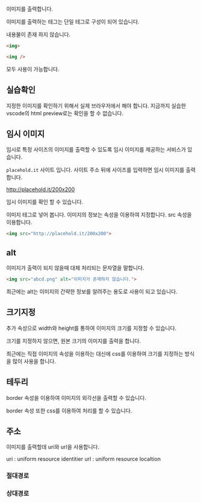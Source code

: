 이미지를 출력합니다.

이미지를 출력하는 테그는 단일 테그로 구성이 되어 있습니다.

내용물이 존재 하지 않습니다.

```html
<img>

<img />
```
모두 사용이 가능합니다.

## 실습확인
지정한 이미지를 확인하기 위해서 실제 브라우저에서 해야 합니다.
지금까지 실습한 vscode의 html preview로는 확인을 할 수 없습니다.


## 임시 이미지
임시로 특정 사이즈의 이미지를 출력할 수 있도록 임시 이미지를 제공하는 서비스가 있습니다.

`placehold.it` 사이트 입니다. 사이트 주소 뒤에 사이즈를 입력하면 임시 이미지를 출력합니다.

http://placehold.it/200x200

임시 이미지를 확인 할 수 있습니다.

이미지 테그로 넣어 봅니다.
이미지의 정보는 속성을 이용하여 지정합니다. src 속성을 이용합니다.
```html
<img src="http://placehold.it/200x200">
```

## alt
이미지가 출력이 되지 않을때 대체 처리되는 문자열을 말합니다.

```html
<img src="abcd.png" alt="이미지가 존재하지 않습니다.">
```

최근에는 alt는 이미지의 간략한 정보를 알려주는 용도로 사용이 되고 있습니다.

## 크기지정
추가 속성으로 width와 height를 통하여 이미지의 크기를 지정할 수 있습니다.

크기를 지정하지 않으면, 원본 크기의 이미지를 출력을 합니다.

최근에는 직접 이미지의 속성을 이용하는 대신에 css를 이용하여 크기를 지정하는 방식을 많이 사용을 합니다.

## 테두리
border 속성을 이용하여 이미지의 외각선을 출력할 수 있습니다.

border 속성 또한 css를 이용하여 처리를 할 수 있습니다.


## 주소
이미지를 출력할데 uri와 url을 사용합니다.

uri : uniform resource identitier
url : uniform resource localtion

### 절대경로


### 상대경로





